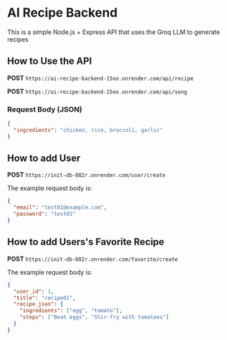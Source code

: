 # AI Recipe Backend

This is a simple Node.js + Express API that uses the Groq LLM to generate recipes

## How to Use the API

**POST** `https://ai-recipe-backend-15no.onrender.com/api/recipe`

**POST** `https://ai-recipe-backend-15no.onrender.com/api/song`

### Request Body (JSON)
```json
{
  "ingredients": "chicken, rice, broccoli, garlic"
}
```

## How to add User

**POST** `https://init-db-082r.onrender.com/user/create`

The example request body is:
```json
{
  "email": "test01@example.com",
  "password": "test01"
}
```

## How to add Users's Favorite Recipe

**POST** `https://init-db-082r.onrender.com/favorite/create`

The example request body is:
```json
{
  "user_id": 1,
  "title": "recipe01",
  "recipe_json": {
    "ingredients": ["egg", "tomato"],
    "steps": ["Beat eggs", "Stir-fry with tomatoes"]
  }
}
```
